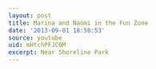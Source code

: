 ```yaml
---
layout: post
title: Marina and Naomi in the Fun Zone
date: '2013-09-01 18:58:53'
source: youtube
uid: mHtchPFJC0M
excerpt: Near Shoreline Park
---
```


